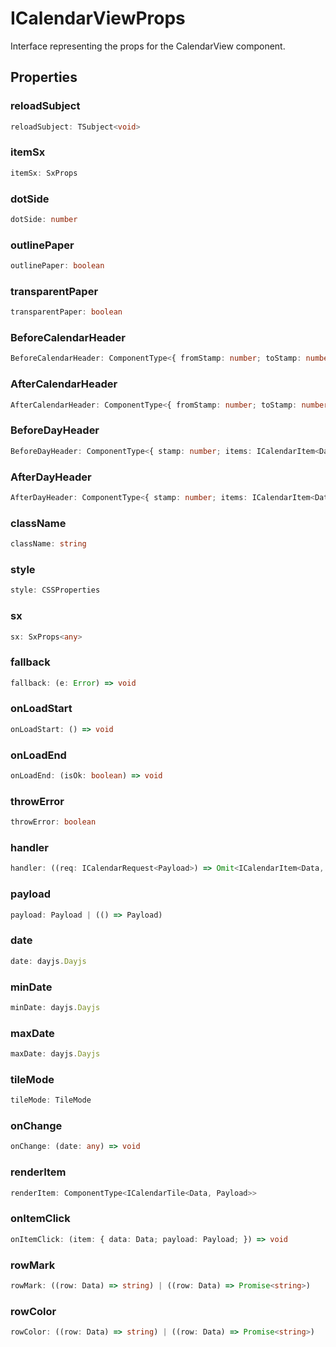 # ICalendarViewProps

Interface representing the props for the CalendarView component.

## Properties

### reloadSubject

```ts
reloadSubject: TSubject<void>
```

### itemSx

```ts
itemSx: SxProps
```

### dotSide

```ts
dotSide: number
```

### outlinePaper

```ts
outlinePaper: boolean
```

### transparentPaper

```ts
transparentPaper: boolean
```

### BeforeCalendarHeader

```ts
BeforeCalendarHeader: ComponentType<{ fromStamp: number; toStamp: number; payload: Payload; }>
```

### AfterCalendarHeader

```ts
AfterCalendarHeader: ComponentType<{ fromStamp: number; toStamp: number; payload: Payload; }>
```

### BeforeDayHeader

```ts
BeforeDayHeader: ComponentType<{ stamp: number; items: ICalendarItem<Data, Payload>[]; payload: Payload; }>
```

### AfterDayHeader

```ts
AfterDayHeader: ComponentType<{ stamp: number; items: ICalendarItem<Data, Payload>[]; payload: Payload; }>
```

### className

```ts
className: string
```

### style

```ts
style: CSSProperties
```

### sx

```ts
sx: SxProps<any>
```

### fallback

```ts
fallback: (e: Error) => void
```

### onLoadStart

```ts
onLoadStart: () => void
```

### onLoadEnd

```ts
onLoadEnd: (isOk: boolean) => void
```

### throwError

```ts
throwError: boolean
```

### handler

```ts
handler: ((req: ICalendarRequest<Payload>) => Omit<ICalendarItem<Data, Payload>, "payload">[]) | ((req: ICalendarRequest<Payload>) => Promise<...>)
```

### payload

```ts
payload: Payload | (() => Payload)
```

### date

```ts
date: dayjs.Dayjs
```

### minDate

```ts
minDate: dayjs.Dayjs
```

### maxDate

```ts
maxDate: dayjs.Dayjs
```

### tileMode

```ts
tileMode: TileMode
```

### onChange

```ts
onChange: (date: any) => void
```

### renderItem

```ts
renderItem: ComponentType<ICalendarTile<Data, Payload>>
```

### onItemClick

```ts
onItemClick: (item: { data: Data; payload: Payload; }) => void
```

### rowMark

```ts
rowMark: ((row: Data) => string) | ((row: Data) => Promise<string>)
```

### rowColor

```ts
rowColor: ((row: Data) => string) | ((row: Data) => Promise<string>)
```
